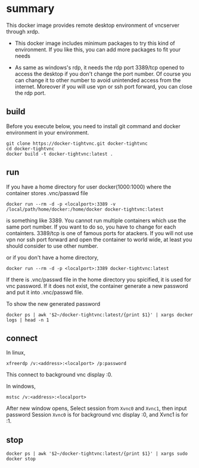 # summary

This docker image provides remote desktop environment of vncserver through xrdp.

- This docker image includes minimum packages to try this kind of environment.
If you like this, you can add more packages to fit your needs

- As same as windows's rdp, it needs the rdp port 3389/tcp opened to access the desktop if you don't change the port number. 
Of course you can change it to other number to avoid unintended access from the internet. Moreover if you will use vpn or ssh port forward, you can close the rdp port.

## build

Before you execute below, you need to install git command and docker environment in your environment.

    git clone https://docker-tightvnc.git docker-tightvnc
    cd docker-tightvnc
    docker build -t docker-tightvnc:latest .


## run

If you have a home directory for user docker(1000:1000) where the container stores .vnc/passwd file

    docker run --rm -d -p <localport>:3389 -v /local/path/home/docker:/home/docker docker-tightvnc:latest

<localport> is something like 3389. 
You cannot run multiple containers which use the same port number. If you want to do so, you have to change <localport> for each containters.
3389/tcp is one of famous ports for atackers. If you will not use vpn nor ssh port forward and open the container to world wide, at least you should consider to use other number.

or if you don't have a home directory,

    docker run --rm -d -p <localport>:3389 docker-tightvnc:latest

If there is .vnc/passwd file in the home directory you spicified, it is used for vnc password.
If it does not exist, the container generate a new password and put it into .vnc/passwd file.

To show the new generated password

    docker ps | awk '$2~/docker-tightvnc:latest/{print $1}' | xargs docker logs | head -n 1

## connect

In linux, 

    xfreerdp /v:<address>:<localport> /p:password

This connect to background vnc display :0.

In windows, 

    mstsc /v:<address>:<localport>

After new window opens, Select session from `Xvnc0` and `Xvnc1`, then input password 
Session `Xvnc0` is for background vnc display :0, and Xvnc1 is for :1.

## stop

    docker ps | awk '$2~/docker-tightvnc:latest/{print $1}' | xargs sudo docker stop

